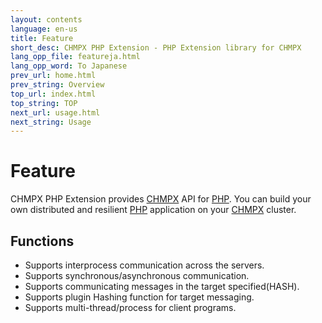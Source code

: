 ```yaml
---
layout: contents
language: en-us
title: Feature
short_desc: CHMPX PHP Extension - PHP Extension library for CHMPX
lang_opp_file: featureja.html
lang_opp_word: To Japanese
prev_url: home.html
prev_string: Overview
top_url: index.html
top_string: TOP
next_url: usage.html
next_string: Usage
---
```


# Feature
CHMPX PHP Extension provides [CHMPX](https://chmpx.antpick.ax/) API for [PHP](https://www.php.net/). You can build your own distributed and resilient [PHP](https://www.php.net/) application on your [CHMPX](https://chmpx.antpick.ax/) cluster.


## Functions
- Supports interprocess communication across the servers.
- Supports synchronous/asynchronous communication.
- Supports communicating messages in the target specified(HASH).
- Supports plugin Hashing function for target messaging.
- Supports multi-thread/process for client programs.

